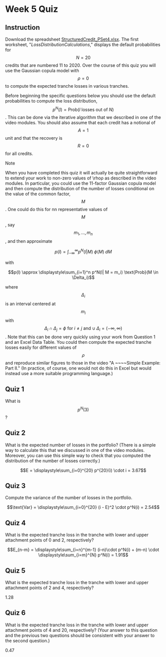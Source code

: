 # Week 5 Quiz

## Instruction

Download the spreadsheet  [StructuredCredit\_PSet4.xlsx](https://d396qusza40orc.cloudfront.net/fe2/class_resources/StructuredCredit_PSet4.xlsx). The first worksheet, "_LossDistributionCalculations_," displays the default probabilities for $$N=20$$ credits that are numbered 11 to 2020. Over the course of this quiz you will use the Gaussian copula model with $$\rho=0$$ to compute the expected tranche losses in various tranches.

Before beginning the specific questions below you should use the default probabilities to compute the loss distribution, $$p^N(l) = \text{Prob}(l \text{ losses out of } N)$$. This can be done via the iterative algorithm that we described in one of the video modules. You should also assume that each credit has a notional of $$A=1$$ unit and that the recovery is $$R=0$$ for all credits.

Note

When you have completed this quiz it will actually be quite straightforward to extend your work to non-zero values of \rhoρ as described in the video modules. In particular, you could use the 11-factor Gaussian copula model and then compute the distribution of the number of losses conditional on the value of the common factor, $$M$$ . One could do this for nn representative values of $$M$$ , say $$m_1, \ldots , m_n$$, and then approximate

$$p(l) = \displaystyle\int_{-\infty}^{\infty} p^N(l| M) \; \phi (M) \; dM$$ 

with

$$p(l) \approx \displaystyle\sum_{i=1}^n p^N(l| M = m_i) \text{Prob}(M \in \Delta_i)$$ 

where $$\Delta_i$$ is an interval centered at $$m_i$$ with $$\Delta_i \; \cap \; \Delta_j = \phi \text{ for } i \neq j \text{ and } \cup \; \Delta_i = (-\infty, \infty)$$ . Note that this can be done very quickly using your work from Question 1 and an Excel Data Table. You could then compute the expected tranche losses easily for different values of $$\rho$$ and reproduce similar figures to those in the video "A ~~~~Simple Example: Part II." \(In practice, of course, one would not do this in Excel but would instead use a more suitable programming language.\)

## Quiz 1

What is $$p^N(3)$$ ?



## Quiz 2

What is the expected number of losses in the portfolio? \(There is a simple way to calculate this that we discussed in one of the video modules. Moreover, you can use this simple way to check that you computed the distribution of the number of losses correctly.\)

$$E = \displaystyle\sum_{i=0}^{20} p^{20}(i) \cdot i = 3.67$$

## Quiz 3

Compute the variance of the number of losses in the portfolio.

$$\text{Var} = \displaystyle\sum_{i=0}^{20} (i - E)^2 \cdot p^N(i) = 2.54$$ 

## Quiz 4

What is the expected tranche loss in the tranche with lower and upper attachment points of 0 and 2, respectively?

$$E_{n-m} = \displaystyle\sum_{i=n}^{m-1} (i-n)\cdot p^N(i) + (m-n) \cdot \displaystyle\sum_{i=m}^{N} p^N(i) = 1.91$$ 

## Quiz 5

What is the expected tranche loss in the tranche with lower and upper attachment points of 2 and 4, respectively?

1.28

## Quiz 6

What is the expected tranche loss in the tranche with lower and upper attachment points of 4 and 20, respectively? \(Your answer to this question and the previous two questions should be consistent with your answer to the second question.\)

0.47

